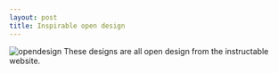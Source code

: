```yaml
---
layout: post
title: Inspirable open design
---
```


![opendesign]({{site.baseurl}}/images/inspirabledesign.png)
These designs are all open design from the instructable website.
